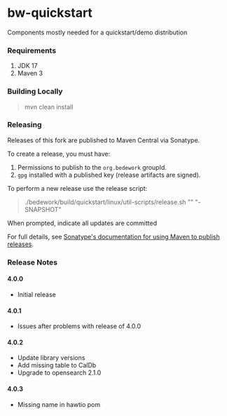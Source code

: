 # bw-quickstart
Components mostly needed for a quickstart/demo distribution

### Requirements

1. JDK 17
2. Maven 3

### Building Locally

> mvn clean install

### Releasing

Releases of this fork are published to Maven Central via Sonatype.

To create a release, you must have:

1. Permissions to publish to the `org.bedework` groupId.
2. `gpg` installed with a published key (release artifacts are signed).

To perform a new release use the release script:

> ./bedework/build/quickstart/linux/util-scripts/release.sh <module-name> "<release-version>" "<new-version>-SNAPSHOT"

When prompted, indicate all updates are committed

For full details, see [Sonatype's documentation for using Maven to publish releases](http://central.sonatype.org/pages/apache-maven.html).

### Release Notes
#### 4.0.0
* Initial release

#### 4.0.1
* Issues after problems with release of 4.0.0

#### 4.0.2
* Update library versions
* Add missing table to CalDb
* Upgrade to opensearch 2.1.0

#### 4.0.3
* Missing name in hawtio pom
